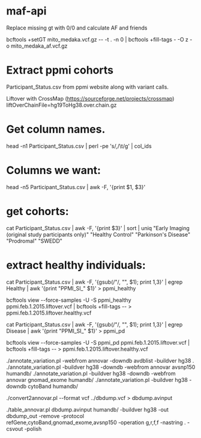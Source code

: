 # maf-api

Replace missing gt with 0/0 and calculate AF and friends

bcftools  +setGT mito_medaka.vcf.gz --  -t . -n 0 | bcftools +fill-tags  - -O z -o mito_medaka_af.vcf.gz 




# Extract ppmi cohorts

Participant_Status.csv from ppmi website along with variant calls.

Liftover with CrossMap (https://sourceforge.net/projects/crossmap)
liftOverChainFile=hg19ToHg38.over.chain.gz

# Get column names.
head -n1 Participant_Status.csv | perl -pe 's/,/\t/g' | col_ids

# Columns we want:
head -n5 Participant_Status.csv | awk -F, '{print $1, $3}'

# get cohorts:
cat  Participant_Status.csv | awk -F, '{print  $3}' | sort | uniq 
"Early Imaging (original study participants only)"
"Healthy Control"
"Parkinson's Disease"
"Prodromal"
"SWEDD"

# extract healthy individuals:
cat Participant_Status.csv | awk -F, '{gsub(/"/, "", $1);  print  $1,$3}'  | egrep Healthy  | awk '{print "PPMI_SI_" $1}' > ppmi_healthy

bcftools view --force-samples -U -S ppmi_healthy ppmi.feb.1.2015.liftover.vcf | bcftools +fill-tags -- > ppmi.feb.1.2015.liftover.healthy.vcf




cat Participant_Status.csv | awk -F, '{gsub(/"/, "", $1);  print  $1,$3}'  | egrep Disease  | awk '{print "PPMI_SI_" $1}' > ppmi_pd

bcftools view --force-samples -U -S ppmi_pd ppmi.feb.1.2015.liftover.vcf | bcftools +fill-tags -- > ppmi.feb.1.2015.liftover.healthy.vcf

./annotate_variation.pl -webfrom annovar -downdb avdblist -buildver hg38 .
./annotate_variation.pl -buildver hg38 -downdb -webfrom annovar avsnp150 humandb/
./annotate_variation.pl -buildver hg38 -downdb -webfrom annovar gnomad_exome  humandb/
./annotate_variation.pl -buildver hg38 -downdb cytoBand  humandb/

./convert2annovar.pl --format vcf ../dbdump.vcf > dbdump.avinput

./table_annovar.pl dbdump.avinput  humandb/ -buildver hg38 -out dbdump_out -remove -protocol refGene,cytoBand,gnomad_exome,avsnp150 -operation g,r,f,f -nastring . -csvout -polish  







